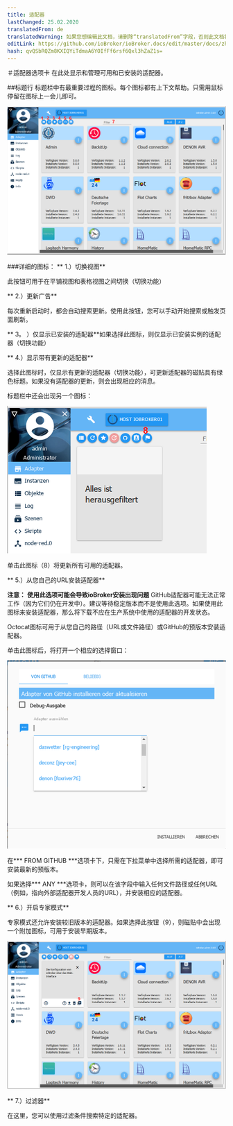 ```yaml
---
title: 适配器
lastChanged: 25.02.2020
translatedFrom: de
translatedWarning: 如果您想编辑此文档，请删除“translatedFrom”字段，否则此文档将再次自动翻译
editLink: https://github.com/ioBroker/ioBroker.docs/edit/master/docs/zh-cn/admin/adapter.md
hash: qvQSbRQZm8KXIQYiTdmaA6YOIfFf6rsf6Qxl3hZaZ1s=
---
```

＃适配器选项卡
在此处显示和管理可用和已安装的适配器。

##标题行
标题栏中有最重要过程的图标。每个图标都有上下文帮助。只需用鼠标停留在图标上一会儿即可。

![管理员标签](../../de/admin/media/ADMIN_Adapter_Kachel_numbers.png)

###详细的图标：
** 1.）切换视图**

此按钮可用于在平铺视图和表格视图之间切换（切换功能）

** 2.）更新广告**

每次重新启动时，都会自动搜索更新。使用此按钮，您可以手动开始搜索或触发页面刷新。

** 3。 ）仅显示已安装的适配器**如果选择此图标，则仅显示已安装实例的适配器（切换功能）

** 4.）显示带有更新的适配器**

选择此图标时，仅显示有更新的适配器（切换功能），可更新适配器的磁贴具有绿色标题。如果没有适配器的更新，则会出现相应的消息。

标题栏中还会出现另一个图标：

![管理员标签](../../de/admin/media/ADMIN_Adapter_Kachel_upgradeable.png)

单击此图标（8）将更新所有可用的适配器。

** 5.）从您自己的URL安装适配器**

**注意：** **使用此选项可能会导致ioBroker安装出现问题** GitHub适配器可能无法正常工作（因为它们仍在开发中）。建议等待稳定版本而不是使用此选项。如果使用此图标来安装适配器，那么将下载不应在生产系统中使用的适配器的开发状态。

Octocat图标可用于从您自己的路径（URL或文件路径）或GitHub的预版本安装适配器。

单击此图标后，将打开一个相应的选择窗口：

![安装GitHub](../../de/admin/media/ADMIN_Adapter_GitHub.png)

在*** FROM GITHUB ***选项卡下，只需在下拉菜单中选择所需的适配器，即可安装最新的预版本。

如果选择*** ANY ***选项卡，则可以在该字段中输入任何文件路径或任何URL（例如，指向外部适配器开发人员的URL），并安装相应的适配器。

** 6.）开启专家模式**

专家模式还允许安装较旧版本的适配器。如果选择此按钮（9），则磁贴中会出现一个附加图标，可用于安装早期版本。

![安装其他版本](../../de/admin/media/ADMIN_Adapter_Kachel_versions.png)

** 7.）过滤器**

在这里，您可以使用过滤条件搜索特定的适配器。